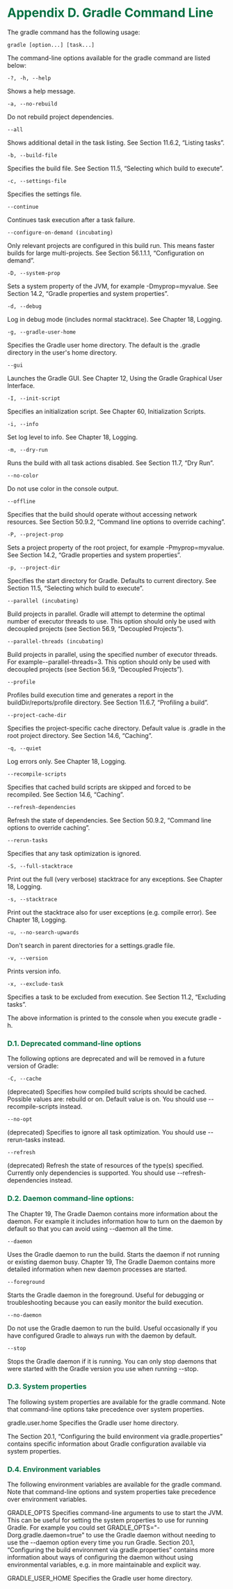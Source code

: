 # <font color="#007042">**Appendix D. Gradle Command Line**</font>

The gradle command has the following usage:

    gradle [option...] [task...]

The command-line options available for the gradle command are listed below:

    -?, -h, --help
Shows a help message.

    -a, --no-rebuild
Do not rebuild project dependencies.

    --all
Shows additional detail in the task listing. See Section 11.6.2, “Listing tasks”.

    -b, --build-file
Specifies the build file. See Section 11.5, “Selecting which build to execute”.

    -c, --settings-file
Specifies the settings file.

    --continue
Continues task execution after a task failure.

    --configure-on-demand (incubating)
Only relevant projects are configured in this build run. This means faster builds for large multi-projects. See Section 56.1.1.1, “Configuration on demand”.

    -D, --system-prop
Sets a system property of the JVM, for example -Dmyprop=myvalue. See Section 14.2, “Gradle properties and system properties”.

    -d, --debug
Log in debug mode (includes normal stacktrace). See Chapter 18, Logging.

    -g, --gradle-user-home
Specifies the Gradle user home directory. The default is the .gradle directory in the user's home directory.

    --gui
Launches the Gradle GUI. See Chapter 12, Using the Gradle Graphical User Interface.

    -I, --init-script
Specifies an initialization script. See Chapter 60, Initialization Scripts.

    -i, --info
Set log level to info. See Chapter 18, Logging.

    -m, --dry-run
Runs the build with all task actions disabled. See Section 11.7, “Dry Run”.

    --no-color
Do not use color in the console output.

    --offline
Specifies that the build should operate without accessing network resources. See Section 50.9.2, “Command line options to override caching”.

    -P, --project-prop
Sets a project property of the root project, for example -Pmyprop=myvalue. See Section 14.2, “Gradle properties and system properties”.

    -p, --project-dir
Specifies the start directory for Gradle. Defaults to current directory. See Section 11.5, “Selecting which build to execute”.

    --parallel (incubating)
Build projects in parallel. Gradle will attempt to determine the optimal number of executor threads to use. This option should only be used with decoupled projects (see Section 56.9, “Decoupled Projects”).

    --parallel-threads (incubating)
Build projects in parallel, using the specified number of executor threads. For example--parallel-threads=3. This option should only be used with decoupled projects (see Section 56.9, “Decoupled Projects”).

    --profile
Profiles build execution time and generates a report in the buildDir/reports/profile directory. See Section 11.6.7, “Profiling a build”.

    --project-cache-dir
Specifies the project-specific cache directory. Default value is .gradle in the root project directory. See Section 14.6, “Caching”.

    -q, --quiet
Log errors only. See Chapter 18, Logging.

    --recompile-scripts
Specifies that cached build scripts are skipped and forced to be recompiled. See Section 14.6, “Caching”.

    --refresh-dependencies
Refresh the state of dependencies. See Section 50.9.2, “Command line options to override caching”.

    --rerun-tasks
Specifies that any task optimization is ignored.

    -S, --full-stacktrace
Print out the full (very verbose) stacktrace for any exceptions. See Chapter 18, Logging.

    -s, --stacktrace
Print out the stacktrace also for user exceptions (e.g. compile error). See Chapter 18, Logging.

    -u, --no-search-upwards
Don't search in parent directories for a settings.gradle file.

    -v, --version
Prints version info.

    -x, --exclude-task
Specifies a task to be excluded from execution. See Section 11.2, “Excluding tasks”.

The above information is printed to the console when you execute gradle -h.

### <font color="#007042">**D.1. Deprecated command-line options**</font>
The following options are deprecated and will be removed in a future version of Gradle:

    -C, --cache
(deprecated) Specifies how compiled build scripts should be cached. Possible values are: rebuild or on. Default value is on. You should use --recompile-scripts instead.

    --no-opt
(deprecated) Specifies to ignore all task optimization. You should use --rerun-tasks instead.

    --refresh
(deprecated) Refresh the state of resources of the type(s) specified. Currently only dependencies is supported. You should use --refresh-dependencies instead.

### <font color="#007042">**D.2. Daemon command-line options:**</font>
The Chapter 19, The Gradle Daemon contains more information about the daemon. For example it includes information how to turn on the daemon by default so that you can avoid using --daemon all the time.

    --daemon
Uses the Gradle daemon to run the build. Starts the daemon if not running or existing daemon busy. Chapter 19, The Gradle Daemon contains more detailed information when new daemon processes are started.

    --foreground
Starts the Gradle daemon in the foreground. Useful for debugging or troubleshooting because you can easily monitor the build execution.

    --no-daemon
Do not use the Gradle daemon to run the build. Useful occasionally if you have configured Gradle to always run with the daemon by default.

    --stop
Stops the Gradle daemon if it is running. You can only stop daemons that were started with the Gradle version you use when running --stop.

### <font color="#007042">**D.3. System properties**</font>
The following system properties are available for the gradle command. Note that command-line options take precedence over system properties.

gradle.user.home
Specifies the Gradle user home directory.

The Section 20.1, “Configuring the build environment via gradle.properties” contains specific information about Gradle configuration available via system properties.

### <font color="#007042">**D.4. Environment variables**</font>
The following environment variables are available for the gradle command. Note that command-line options and system properties take precedence over environment variables.

GRADLE_OPTS
Specifies command-line arguments to use to start the JVM. This can be useful for setting the system properties to use for running Gradle. For example you could set GRADLE_OPTS="-Dorg.gradle.daemon=true" to use the Gradle daemon without needing to use the --daemon option every time you run Gradle. Section 20.1, “Configuring the build environment via gradle.properties” contains more information about ways of configuring the daemon without using environmental variables, e.g. in more maintainable and explicit way.

GRADLE_USER_HOME
Specifies the Gradle user home directory.

